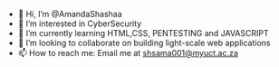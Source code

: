 - 👋 Hi, I’m @AmandaShashaa
- 👀 I’m interested in CyberSecurity
- 🌱 I’m currently learning HTML,CSS, PENTESTING and JAVASCRIPT
- 💞️ I’m looking to collaborate on building light-scale web applications
- 📫 How to reach me: Email me at shsama001@myuct.ac.za

<!---
AmandaShashaa/AmandaShashaa is a ✨ special ✨ repository because its `README.md` (this file) appears on your GitHub profile.
You can click the Preview link to take a look at your changes.
--->

